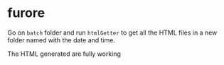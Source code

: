 # furore

Go on ```batch``` folder and run ```htmlGetter``` to get all the HTML files in a new folder named with the date and time.

The HTML generated are fully working
